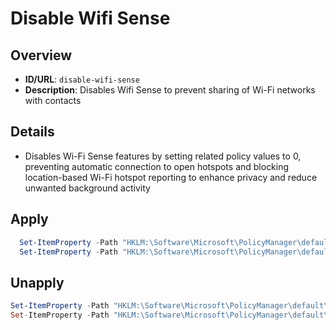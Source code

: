 # Disable Wifi Sense

## Overview
- **ID/URL**: `disable-wifi-sense`
- **Description**: Disables Wifi Sense to prevent sharing of Wi-Fi networks with contacts





## Details

- Disables Wi-Fi Sense features by setting related policy values to 0, preventing automatic connection to open hotspots and blocking location-based Wi-Fi hotspot reporting to enhance privacy and reduce unwanted background activity





## Apply

```powershell
  Set-ItemProperty -Path "HKLM:\Software\Microsoft\PolicyManager\default\WiFi\AllowWiFiHotSpotReporting" -Name "Value" -Type DWord -Value 0
  Set-ItemProperty -Path "HKLM:\Software\Microsoft\PolicyManager\default\WiFi\AllowAutoConnectToWiFiSenseHotspots" -Name "Value" -Type DWord -Value 0
```

## Unapply

```powershell
Set-ItemProperty -Path "HKLM:\Software\Microsoft\PolicyManager\default\WiFi\AllowWiFiHotSpotReporting" -Name "Value" -Type DWord -Value 1
Set-ItemProperty -Path "HKLM:\Software\Microsoft\PolicyManager\default\WiFi\AllowAutoConnectToWiFiSenseHotspots" -Name "Value" -Type DWord -Value 1
```
